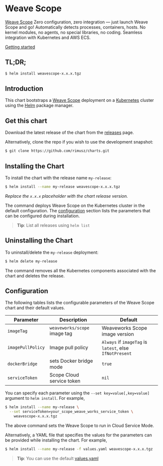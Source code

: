 # Weave Scope

[Weave Scope](https://www.weave.works/products/weave-scope/) Zero configuration, zero integration — just launch Weave Scope and go! Automatically detects processes, containers, hosts. No kernel modules, no agents, no special libraries, no coding. Seamless integration with Kubernetes and AWS ECS.

[Getting started](https://www.weave.works/guides/monitor-docker-containers/)

## TL;DR;

```bash
$ helm install weavescope-x.x.x.tgz
```

## Introduction

This chart bootstraps a [Weave Scope](https://hub.docker.com/r/weaveworks/weave/tags/) deployment on a [Kubernetes](http://kubernetes.io) cluster using the [Helm](https://helm.sh) package manager.

## Get this chart

Download the latest release of the chart from the [releases](../../../releases) page.

Alternatively, clone the repo if you wish to use the development snapshot:

```bash
$ git clone https://github.com/rimusz/charts.git
```

## Installing the Chart

To install the chart with the release name `my-release`:

```bash
$ helm install --name my-release weavescope-x.x.x.tgz
```

*Replace the `x.x.x` placeholder with the chart release version.*

The command deploys Weave Scope on the Kubernetes cluster in the default configuration. The [configuration](#configuration) section lists the parameters that can be configured during installation.

> **Tip**: List all releases using `helm list`

## Uninstalling the Chart

To uninstall/delete the `my-release` deployment:

```bash
$ helm delete my-release
```

The command removes all the Kubernetes components associated with the chart and deletes the release.

## Configuration

The following tables lists the configurable parameters of the Weave Scope chart and their default values.

|     Parameter     |        Description           |                         Default                         |
|-------------------|------------------------------|---------------------------------------------------------|
| `imageTag`        | `weaveworks/scope` image tag | Weaveworks Scope image version                          |
| `imagePullPolicy` | Image pull policy            | `Always` if `imageTag` is `latest`, else `IfNotPresent` |
| `dockerBridge`    | sets Docker bridge mode      | `true`                                                  |
| `serviceToken`    | Scope Cloud service token    | `nil`                                                   |

You can specify each parameter using the `--set key=value[,key=value]` argument to `helm install`. For example,

```bash
$ helm install --name my-release \
  --set serviceToken=your_scope_weave_works_service_token \
    weavescope-x.x.x.tgz
```

The above command sets the Weave Scope to run in Cloud Service Mode.

Alternatively, a YAML file that specifies the values for the parameters can be provided while installing the chart. For example,

```bash
$ helm install --name my-release -f values.yaml weavescope-x.x.x.tgz
```

> **Tip**: You can use the default [values.yaml](values.yaml)
